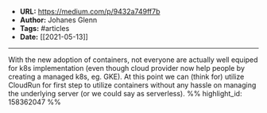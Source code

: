 - **URL:** https://medium.com/p/9432a749ff7b
- **Author:** Johanes Glenn
- **Tags:** #articles
- **Date:** [[2021-05-13]]
---

With the new adoption of containers, not everyone are actually well equiped for k8s implementation (even though cloud provider now help people by creating a managed k8s, eg. GKE). At this point we can (think for) utilize CloudRun for first step to utilize containers without any hassle on managing the underlying server (or we could say as serverless). %% highlight_id: 158362047 %%

